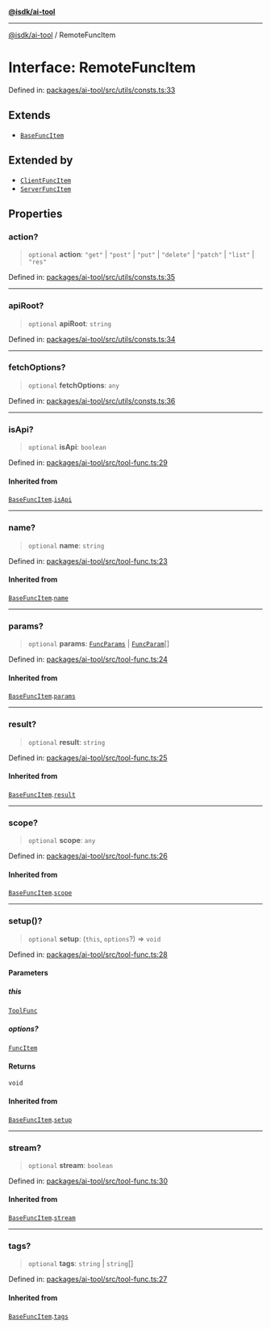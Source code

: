 [**@isdk/ai-tool**](../README.md)

***

[@isdk/ai-tool](../globals.md) / RemoteFuncItem

# Interface: RemoteFuncItem

Defined in: [packages/ai-tool/src/utils/consts.ts:33](https://github.com/isdk/ai-tool.js/blob/79d5773fa454dc7789b1291b1ebd73e4c1b93154/src/utils/consts.ts#L33)

## Extends

- [`BaseFuncItem`](BaseFuncItem.md)

## Extended by

- [`ClientFuncItem`](ClientFuncItem.md)
- [`ServerFuncItem`](ServerFuncItem.md)

## Properties

### action?

> `optional` **action**: `"get"` \| `"post"` \| `"put"` \| `"delete"` \| `"patch"` \| `"list"` \| `"res"`

Defined in: [packages/ai-tool/src/utils/consts.ts:35](https://github.com/isdk/ai-tool.js/blob/79d5773fa454dc7789b1291b1ebd73e4c1b93154/src/utils/consts.ts#L35)

***

### apiRoot?

> `optional` **apiRoot**: `string`

Defined in: [packages/ai-tool/src/utils/consts.ts:34](https://github.com/isdk/ai-tool.js/blob/79d5773fa454dc7789b1291b1ebd73e4c1b93154/src/utils/consts.ts#L34)

***

### fetchOptions?

> `optional` **fetchOptions**: `any`

Defined in: [packages/ai-tool/src/utils/consts.ts:36](https://github.com/isdk/ai-tool.js/blob/79d5773fa454dc7789b1291b1ebd73e4c1b93154/src/utils/consts.ts#L36)

***

### isApi?

> `optional` **isApi**: `boolean`

Defined in: [packages/ai-tool/src/tool-func.ts:29](https://github.com/isdk/ai-tool.js/blob/79d5773fa454dc7789b1291b1ebd73e4c1b93154/src/tool-func.ts#L29)

#### Inherited from

[`BaseFuncItem`](BaseFuncItem.md).[`isApi`](BaseFuncItem.md#isapi)

***

### name?

> `optional` **name**: `string`

Defined in: [packages/ai-tool/src/tool-func.ts:23](https://github.com/isdk/ai-tool.js/blob/79d5773fa454dc7789b1291b1ebd73e4c1b93154/src/tool-func.ts#L23)

#### Inherited from

[`BaseFuncItem`](BaseFuncItem.md).[`name`](BaseFuncItem.md#name)

***

### params?

> `optional` **params**: [`FuncParams`](FuncParams.md) \| [`FuncParam`](FuncParam.md)[]

Defined in: [packages/ai-tool/src/tool-func.ts:24](https://github.com/isdk/ai-tool.js/blob/79d5773fa454dc7789b1291b1ebd73e4c1b93154/src/tool-func.ts#L24)

#### Inherited from

[`BaseFuncItem`](BaseFuncItem.md).[`params`](BaseFuncItem.md#params)

***

### result?

> `optional` **result**: `string`

Defined in: [packages/ai-tool/src/tool-func.ts:25](https://github.com/isdk/ai-tool.js/blob/79d5773fa454dc7789b1291b1ebd73e4c1b93154/src/tool-func.ts#L25)

#### Inherited from

[`BaseFuncItem`](BaseFuncItem.md).[`result`](BaseFuncItem.md#result)

***

### scope?

> `optional` **scope**: `any`

Defined in: [packages/ai-tool/src/tool-func.ts:26](https://github.com/isdk/ai-tool.js/blob/79d5773fa454dc7789b1291b1ebd73e4c1b93154/src/tool-func.ts#L26)

#### Inherited from

[`BaseFuncItem`](BaseFuncItem.md).[`scope`](BaseFuncItem.md#scope)

***

### setup()?

> `optional` **setup**: (`this`, `options`?) => `void`

Defined in: [packages/ai-tool/src/tool-func.ts:28](https://github.com/isdk/ai-tool.js/blob/79d5773fa454dc7789b1291b1ebd73e4c1b93154/src/tool-func.ts#L28)

#### Parameters

##### this

[`ToolFunc`](../classes/ToolFunc.md)

##### options?

[`FuncItem`](FuncItem.md)

#### Returns

`void`

#### Inherited from

[`BaseFuncItem`](BaseFuncItem.md).[`setup`](BaseFuncItem.md#setup)

***

### stream?

> `optional` **stream**: `boolean`

Defined in: [packages/ai-tool/src/tool-func.ts:30](https://github.com/isdk/ai-tool.js/blob/79d5773fa454dc7789b1291b1ebd73e4c1b93154/src/tool-func.ts#L30)

#### Inherited from

[`BaseFuncItem`](BaseFuncItem.md).[`stream`](BaseFuncItem.md#stream)

***

### tags?

> `optional` **tags**: `string` \| `string`[]

Defined in: [packages/ai-tool/src/tool-func.ts:27](https://github.com/isdk/ai-tool.js/blob/79d5773fa454dc7789b1291b1ebd73e4c1b93154/src/tool-func.ts#L27)

#### Inherited from

[`BaseFuncItem`](BaseFuncItem.md).[`tags`](BaseFuncItem.md#tags)
